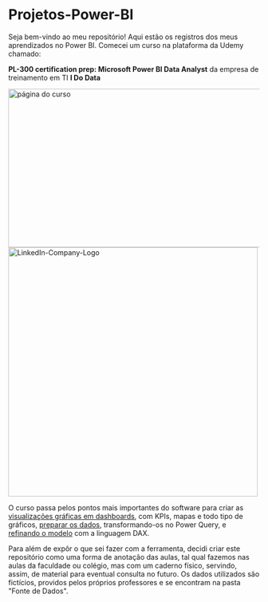 # Projetos-Power-BI
  Seja bem-vindo ao meu repositório! Aqui estão os registros dos meus aprendizados no Power BI. Comecei um curso na plataforma da Udemy chamado:

**PL-300 certification prep: Microsoft Power BI Data Analyst** da empresa de treinamento em TI **I Do Data**

<img width="1095" height="318" alt="página do curso" src="https://github.com/user-attachments/assets/a6e1eeb2-44c9-457a-b785-00b8858f4925" /> <img width="500" height="500" alt="LinkedIn-Company-Logo" src="https://github.com/user-attachments/assets/68200d28-44dc-4bee-ab07-a42b1fbe64dd" />



  O curso passa pelos pontos mais importantes do software para criar as <ins>visualizações gráficas em dashboards</ins>, com KPIs, mapas e todo tipo de gráficos, <ins>preparar os dados</ins>, transformando-os no Power Query, e <ins>refinando o modelo</ins> com a linguagem DAX.
  
  Para além de expôr o que sei fazer com a ferramenta, decidi criar este repositório como uma forma de anotação das aulas, tal qual fazemos nas aulas da faculdade ou colégio, mas com um caderno físico, servindo, assim, de material para eventual consulta no futuro. Os dados utilizados são fictícios, providos pelos próprios professores e se encontram na pasta "Fonte de Dados".
